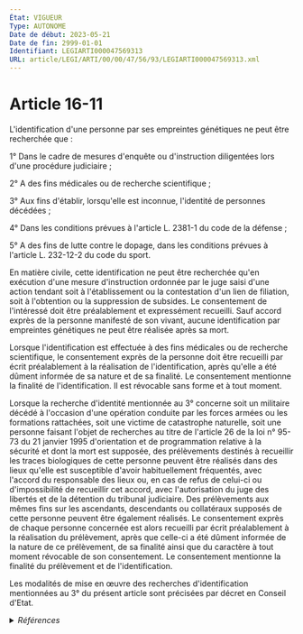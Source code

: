 ```yaml
---
État: VIGUEUR
Type: AUTONOME
Date de début: 2023-05-21
Date de fin: 2999-01-01
Identifiant: LEGIARTI000047569313
URL: article/LEGI/ARTI/00/00/47/56/93/LEGIARTI000047569313.xml
---
```


<h1>Article 16-11</h1>

L'identification d'une personne par ses empreintes génétiques ne peut être
recherchée que :<br />

1° Dans le cadre de mesures d'enquête ou d'instruction diligentées lors d'une
procédure judiciaire ;<br />

2° A des fins médicales ou de recherche scientifique ;<br />

3° Aux fins d'établir, lorsqu'elle est inconnue, l'identité de personnes
décédées ;<br />

4° Dans les conditions prévues à l'article L. 2381-1 du code de la défense ;<br />

5° A des fins de lutte contre le dopage, dans les conditions prévues à l'article
L. 232-12-2 du code du sport.<br />

En matière civile, cette identification ne peut être recherchée qu'en exécution
d'une mesure d'instruction ordonnée par le juge saisi d'une action tendant soit
à l'établissement ou la contestation d'un lien de filiation, soit à l'obtention
ou la suppression de subsides. Le consentement de l'intéressé doit être
préalablement et expressément recueilli. Sauf accord exprès de la personne
manifesté de son vivant, aucune identification par empreintes génétiques ne peut
être réalisée après sa mort.<br />

Lorsque l'identification est effectuée à des fins médicales ou de recherche
scientifique, le consentement exprès de la personne doit être recueilli par
écrit préalablement à la réalisation de l'identification, après qu'elle a été
dûment informée de sa nature et de sa finalité. Le consentement mentionne la
finalité de l'identification. Il est révocable sans forme et à tout moment.<br />

Lorsque la recherche d'identité mentionnée au 3° concerne soit un militaire
décédé à l'occasion d'une opération conduite par les forces armées ou les
formations rattachées, soit une victime de catastrophe naturelle, soit une
personne faisant l'objet de recherches au titre de l'article 26 de la loi n°
95-73 du 21 janvier 1995 d'orientation et de programmation relative à la
sécurité et dont la mort est supposée, des prélèvements destinés à recueillir
les traces biologiques de cette personne peuvent être réalisés dans des lieux
qu'elle est susceptible d'avoir habituellement fréquentés, avec l'accord du
responsable des lieux ou, en cas de refus de celui-ci ou d'impossibilité de
recueillir cet accord, avec l'autorisation du juge des libertés et de la
détention du tribunal judiciaire. Des prélèvements aux mêmes fins sur les
ascendants, descendants ou collatéraux supposés de cette personne peuvent être
également réalisés. Le consentement exprès de chaque personne concernée est
alors recueilli par écrit préalablement à la réalisation du prélèvement, après
que celle-ci a été dûment informée de la nature de ce prélèvement, de sa
finalité ainsi que du caractère à tout moment révocable de son consentement. Le
consentement mentionne la finalité du prélèvement et de l'identification.<br />

Les modalités de mise en œuvre des recherches d'identification mentionnées au 3°
du présent article sont précisées par décret en Conseil d'Etat.


<details>
  <summary><em>Références</em></summary>

  <h2>Articles faisant référence à l'article</h2>
  
  <ul>
    <li>
      <a href="https://legal.tricoteuses.fr//redirection/LEGIARTI000047564429?vers=git&vers=legifrance">LOI n° 2023-380 du 19 mai 2023 relative aux jeux Olympiques et Paralympiques de 2024 et portant diverses autres dispositions - article 5 PARTIELLEMENT_MODIF VIGUEUR, en vigueur depuis le 2023-05-21</a> MODIFIE source
    </li>
    <li>
      <a href="https://legal.tricoteuses.fr//redirection/LEGIARTI000032646851?vers=git&vers=legifrance">Code de la défense - article L2381-1 AUTONOME MODIFIE, en vigueur du 2016-06-05 au 2017-03-02</a> CITATION cible
    </li>
    <li>
      <a href="https://legal.tricoteuses.fr//redirection/LEGIARTI000034114674?vers=git&vers=legifrance">Code de la défense - article L2381-1 AUTONOME MODIFIE, en vigueur du 2017-03-02 au 2018-07-15</a> CITATION cible
    </li>
    <li>
      <a href="https://legal.tricoteuses.fr//redirection/LEGIARTI000037201000?vers=git&vers=legifrance">Code de la défense - article L2381-1 AUTONOME VIGUEUR, en vigueur depuis le 2018-07-15</a> CITATION cible
    </li>
    <li>
      <a href="https://legal.tricoteuses.fr//redirection/LEGIARTI000006527983?vers=git&vers=legifrance">Loi n° 95-73 du 21 janvier 1995 d'orientation et de programmation relative à la sécurité - article 26 AUTONOME VIGUEUR, en vigueur depuis le 2002-09-10</a> CITATION cible
    </li>
    <li>
      <a href="https://legal.tricoteuses.fr//redirection/LEGIARTI000006527982?vers=git&vers=legifrance">Loi n° 95-73 du 21 janvier 1995 d'orientation et de programmation relative à la sécurité - article 26 AUTONOME MODIFIE, en vigueur du 1995-01-24 au 2002-09-10</a> CITATION cible
    </li>
  </ul>
  
  <h2>Références faites par l'article</h2>
  
  <ul>
    <li>
      1995-01-21 CITATION source <a href="https://legal.tricoteuses.fr//redirection/LEGIARTI000006527982?vers=git&vers=legifrance">Loi n° 95-73 du 21 janvier 1995 d'orientation et de programmation relative à la sécurité - article 26 AUTONOME MODIFIE, en vigueur du 1995-01-24 au 2002-09-10</a>
    </li>
    <li>
      1997-02-06 CITATION cible <a href="https://legal.tricoteuses.fr//redirection/LEGIARTI000032714078?vers=git&vers=legifrance">Décret n° 97-109 du 6 février 1997 relatif aux conditions d'agrément des personnes habilitées à procéder à des identifications par empreintes génétiques dans le cadre d'une procédure judiciaire ou de la procédure extrajudiciaire d'identification des personnes décédées - article 1 AUTONOME VIGUEUR, en vigueur depuis le 2016-06-17</a>
    </li>
    <li>
      1997-02-06 CITATION cible <a href="https://legal.tricoteuses.fr//redirection/LEGIARTI000032714165?vers=git&vers=legifrance">Décret n° 97-109 du 6 février 1997 relatif aux conditions d'agrément des personnes habilitées à procéder à des identifications par empreintes génétiques dans le cadre d'une procédure judiciaire ou de la procédure extrajudiciaire d'identification des personnes décédées - article 13 AUTONOME VIGUEUR, en vigueur depuis le 2016-06-17</a>
    </li>
    <li>
      2012-01-30 CITATION cible <a href="https://legal.tricoteuses.fr//redirection/LEGIARTI000025262933?vers=git&vers=legifrance">Décret n° 2012-125 du 30 janvier 2012 relatif à la procédure extrajudiciaire d'identification des personnes décédées - article 1 AUTONOME VIGUEUR, en vigueur depuis le 2012-02-01</a>
    </li>
    <li>
      2012-01-30 CITATION cible <a href="https://legal.tricoteuses.fr//redirection/LEGIARTI000025262962?vers=git&vers=legifrance">Décret n° 2012-125 du 30 janvier 2012 relatif à la procédure extrajudiciaire d'identification des personnes décédées - article 3 AUTONOME VIGUEUR, en vigueur depuis le 2012-02-01</a>
    </li>
    <li>
      2012-01-30 CITATION cible <a href="https://legal.tricoteuses.fr//redirection/LEGIARTI000025262969?vers=git&vers=legifrance">Décret n° 2012-125 du 30 janvier 2012 relatif à la procédure extrajudiciaire d'identification des personnes décédées - article 4 AUTONOME VIGUEUR, en vigueur depuis le 2012-02-01</a>
    </li>
    <li>
      2012-01-30 CITATION cible <a href="https://legal.tricoteuses.fr//redirection/LEGIARTI000025262953?vers=git&vers=legifrance">Décret n° 2012-125 du 30 janvier 2012 relatif à la procédure extrajudiciaire d'identification des personnes décédées - article 5 AUTONOME VIGUEUR, en vigueur depuis le 2012-02-01</a>
    </li>
    <li>
      2015-12-02 CITATION cible <a href="https://legal.tricoteuses.fr//redirection/LEGITEXT000031561671?vers=git&vers=legifrance">Décret n° 2015-1580 du 2 décembre 2015 modifiant le décret n° 87-249 du 8 avril 1987 relatif au fichier automatisé des empreintes digitales géré par le ministère de l'intérieur VIGUEUR</a>
    </li>
    <li>
      2016-06-14 CITATION cible <a href="https://legal.tricoteuses.fr//redirection/LEGIARTI000032712139?vers=git&vers=legifrance">Décret n° 2016-796 du 14 juin 2016 modifiant le décret n° 97-109 du 6 février 1997 relatif aux conditions d'agrément des personnes habilitées à procéder à des identifications par empreintes génétiques dans le cadre d'une procédure judiciaire ou de la procédure extrajudiciaire d'identification des personnes décédées - article 15 ENTIEREMENT_MODIF</a>
    </li>
    <li>
      2023-05-19 MODIFIE cible <a href="https://legal.tricoteuses.fr//redirection/LEGIARTI000047564429?vers=git&vers=legifrance">LOI n° 2023-380 du 19 mai 2023 relative aux jeux Olympiques et Paralympiques de 2024 et portant diverses autres dispositions - article 5 PARTIELLEMENT_MODIF VIGUEUR, en vigueur depuis le 2023-05-21</a>
    </li>
    <li>
      2999-01-01 CITATION cible <a href="https://legal.tricoteuses.fr//redirection/LEGIARTI000043890140?vers=git&vers=legifrance">Code de la santé publique - article L1130-3 AUTONOME VIGUEUR, en vigueur depuis le 2021-08-04</a>
    </li>
    <li>
      2999-01-01 CITATION cible <a href="https://legal.tricoteuses.fr//redirection/LEGIARTI000025139320?vers=git&vers=legifrance">Code de la santé publique - article L1131-5 AUTONOME VIGUEUR, en vigueur depuis le 2012-05-01</a>
    </li>
    <li>
      2999-01-01 CITATION cible <a href="https://legal.tricoteuses.fr//redirection/LEGIARTI000023908471?vers=git&vers=legifrance">Code de la santé publique - article L1133-3 AUTONOME VIGUEUR, en vigueur depuis le 2011-03-16</a>
    </li>
    <li>
      2999-01-01 CITATION cible <a href="https://legal.tricoteuses.fr//redirection/LEGIARTI000006695135?vers=git&vers=legifrance">Code de la santé publique - article L761-24 AUTONOME ABROGE, en vigueur du 1999-12-30 au 2000-06-22</a>
    </li>
    <li>
      2999-01-01 CITATION cible <a href="https://legal.tricoteuses.fr//redirection/LEGIARTI000044568328?vers=git&vers=legifrance">Code de procédure pénale - article 706-54 AUTONOME VIGUEUR, en vigueur depuis le 2021-12-24</a>
    </li>
    <li>
      2999-01-01 CITATION cible <a href="https://legal.tricoteuses.fr//redirection/LEGIARTI000039344897?vers=git&vers=legifrance">Code de procédure pénale - article R93 AUTONOME MODIFIE, en vigueur du 2020-01-01 au 2020-07-05</a>
    </li>
    <li>
      2999-01-01 CITATION cible <a href="https://legal.tricoteuses.fr//redirection/LEGIARTI000023711940?vers=git&vers=legifrance">Code pénal - article 226-27 AUTONOME VIGUEUR, en vigueur depuis le 2011-03-16</a>
    </li>
    <li>
      2999-01-01 CITATION cible <a href="https://legal.tricoteuses.fr//redirection/LEGIARTI000042919801?vers=git&vers=legifrance">Code pénal - article 226-28 AUTONOME VIGUEUR, en vigueur depuis le 2021-05-01</a>
    </li>
    <li>
      2999-01-01 CITATION source <a href="https://legal.tricoteuses.fr//redirection/LEGIARTI000032646851?vers=git&vers=legifrance">Code de la défense - article L2381-1 AUTONOME MODIFIE, en vigueur du 2016-06-05 au 2017-03-02</a>
    </li>
  </ul>
</details>
